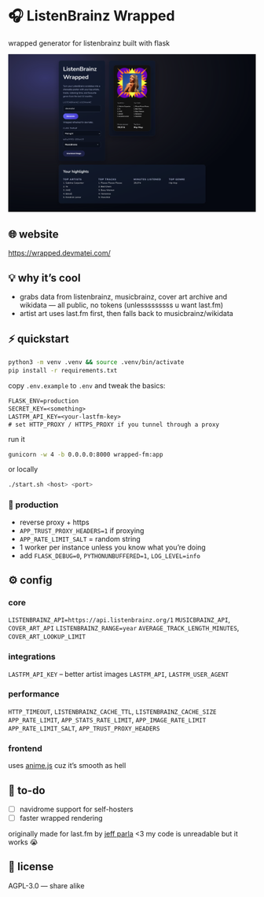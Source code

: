 # 🎧 ListenBrainz Wrapped

wrapped generator for listenbrainz built with flask
 
 
 
![preview](image-1.png)

## 🌐 website

https://wrapped.devmatei.com/

## 💡 why it’s cool

* grabs data from listenbrainz, musicbrainz, cover art archive and wikidata — all public, no tokens (unlesssssssss u want last.fm)
* artist art uses last.fm first, then falls back to musicbrainz/wikidata

## ⚡ quickstart

```bash
python3 -m venv .venv && source .venv/bin/activate
pip install -r requirements.txt
```

copy `.env.example` to `.env` and tweak the basics:

```
FLASK_ENV=production
SECRET_KEY=<something>
LASTFM_API_KEY=<your-lastfm-key>
# set HTTP_PROXY / HTTPS_PROXY if you tunnel through a proxy
```

run it

```bash
gunicorn -w 4 -b 0.0.0.0:8000 wrapped-fm:app
```

or locally

```bash
./start.sh <host> <port>
```

### 🧠 production

* reverse proxy + https
* `APP_TRUST_PROXY_HEADERS=1` if proxying
* `APP_RATE_LIMIT_SALT` = random string
* 1 worker per instance unless you know what you’re doing
* add `FLASK_DEBUG=0`, `PYTHONUNBUFFERED=1`, `LOG_LEVEL=info`

## ⚙️ config

### core

`LISTENBRAINZ_API=https://api.listenbrainz.org/1`
`MUSICBRAINZ_API`, `COVER_ART_API`
`LISTENBRAINZ_RANGE=year`
`AVERAGE_TRACK_LENGTH_MINUTES`, `COVER_ART_LOOKUP_LIMIT`

### integrations

`LASTFM_API_KEY` – better artist images
`LASTFM_API`, `LASTFM_USER_AGENT`

### performance

`HTTP_TIMEOUT`, `LISTENBRAINZ_CACHE_TTL`, `LISTENBRAINZ_CACHE_SIZE`
`APP_RATE_LIMIT`, `APP_STATS_RATE_LIMIT`, `APP_IMAGE_RATE_LIMIT`
`APP_RATE_LIMIT_SALT`, `APP_TRUST_PROXY_HEADERS`

### frontend

uses [anime.js](https://animejs.com/) cuz it’s smooth as hell

## 🧩 to-do

* [ ] navidrome support for self-hosters
* [ ] faster wrapped rendering

originally made for last.fm by [jeff parla](https://github.com/parlajatwit) <3
my code is unreadable but it works 😭

## 📜 license

AGPL-3.0 — share alike

